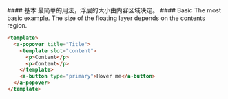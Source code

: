 <cn>
#### 基本
最简单的用法，浮层的大小由内容区域决定。
</cn>

<us>
#### Basic
The most basic example. The size of the floating layer depends on the contents region.
</us>

```html
<template>
  <a-popover title="Title">
    <template slot="content">
      <p>Content</p>
      <p>Content</p>
    </template>
    <a-button type="primary">Hover me</a-button>
  </a-popover>
</template>
```
